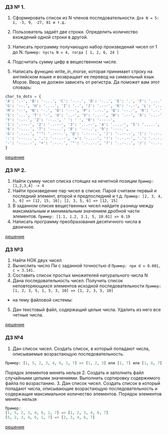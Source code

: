 ### ДЗ № 1.
1. Сформировать список из  N членов последовательности.
```Для N = 5: 1, -3, 9, -27, 81 и т.д.```

2. Пользователь задаёт две строки. Определить количество вхождений одной строки в другой.

3. Написать программу получающую набор произведений чисел от 1 до N.
```Пример: пусть N = 4, тогда [ 1, 2, 6, 24 ]```

4. Подсчитать сумму цифр в вещественном числе.

5. Написать функцию write_in_morse, которая принимает строку на английском языке и возвращает ее перевод на символьный язык Морзе. Ввод не должен зависеть от регистра. Да поможет вам этот словарь:
```python
char_to_dots = {
'A': '.-', 'B': '-...', 'C': '-.-.', 'D': '-..', 'E': '.', 'F': '..-.',
'G': '--.', 'H': '....', 'I': '..', 'J': '.---', 'K': '-.-', 'L': '.-..',
'M': '--', 'N': '-.', 'O': '---', 'P': '.--.', 'Q': '--.-', 'R': '.-.',
'S': '...', 'T': '-', 'U': '..-', 'V': '...-', 'W': '.--', 'X': '-..-',
'Y': '-.--', 'Z': '--..', ' ': ' ', '0': '-----',
'1': '.----', '2': '..---', '3': '...--', '4': '....-', '5': '.....',
'6': '-....', '7': '--...', '8': '---..', '9': '----.',
'&': '.-...', "'": '.----.', '@': '.--.-.', ')': '-.--.-', '(': '-.--.',
':': '---...', ',': '--..--', '=': '-...-', '!': '-.-.--', '.': '.-.-.-',
'-': '-....-', '+': '.-.-.', '"': '.-..-.', '?': '..--..', '/': '-..-.'
}
```

[решение](https://github.com/BigBadMuttuH/GB-python-homewok/blob/main/hw001.py)

### ДЗ № 2.
1. Найти сумму чисел списка стоящих на нечетной позиции
```Пример:[1,2,3,4] -> 4```
2. Найти произведение пар чисел в списке. Парой считаем первый и последний элемент, второй и предпоследний и т.д. 
```Пример: [2, 3, 4, 5, 6] => [12, 15, 16]; [2, 3, 5, 6] => [12, 15]```
3. В заданном списке вещественных чисел найдите разницу между максимальным и минимальным значением дробной части элементов. 
```Пример: [1.1, 1.2, 3.1, 5, 10.01] => 0.19```
4. Написать программу преобразования десятичного числа в двоичное.

[решение](https://github.com/BigBadMuttuH/GB-python-homewok/blob/main/hw002.py)

### ДЗ №3
1. Найти НОК двух чисел
2. Вычислить число Пи c заданной точностью d ```Пример: при d = 0.001,  c = 3.141.```
3. Составить список простых множителей натурального числа N
4. Дана последовательность чисел. Получить список неповторяющихся элементов исходной последовательности
```Пример: [1, 2, 3, 5, 1, 5, 3, 10] => [1, 2, 3, 5, 10]```

- на тему файловой системы:
5.  Дан текстовый файл, содержащий целые числа. Удалить из него все четные числа. 

[решение](https://github.com/BigBadMuttuH/GB-python-homewok/blob/main/hw003.py)

### ДЗ №4
1. Дан список чисел. Создать список, в который попадают числа, описываемые возрастающую последовательность.
```python
Пример: [1, 5, 2, 3, 4, 6, 1, 7] => [1, 2, 3] или [1, 7] или [1, 6, 7] и т.д.
```
Порядок элементов менять нельзя
2. Создать и заполнить файл случайными целыми значениями.
Выполнить сортировку содержимого файла по возрастанию. 
3. Дан список чисел.
Создать список в который попадают числа, описывающие возрастающую последовательность и содержащие максимальное количество элементов.
Порядок элементов менять нельзя
```python
Пример:
[1, 5, 2, 3, 4, 6, 1, 7] => [1, 2, 3, 4, 6, 7]
[5, 2, 3, 4, 6, 1, 7] => [2, 3, 4, 6, 7]
```
[решение](https://github.com/BigBadMuttuH/GB-python-homewok/blob/main/hw004.py)
